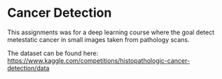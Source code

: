 # Cancer Detection

This assignments was for a deep learning course where the goal detect metestatic cancer in small images taken from pathology scans.

The dataset can be found here: https://www.kaggle.com/competitions/histopathologic-cancer-detection/data
